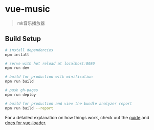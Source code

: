# vue-music

> mk音乐播放器

## Build Setup

``` bash
# install dependencies
npm install

# serve with hot reload at localhost:8080
npm run dev

# build for production with minification
npm run build

# push gh-pages
npm run deploy

# build for production and view the bundle analyzer report
npm run build --report

```

For a detailed explanation on how things work, check out the [guide](http://vuejs-templates.github.io/webpack/) and [docs for vue-loader](http://vuejs.github.io/vue-loader).

